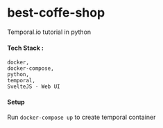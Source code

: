 # best-coffe-shop
Temporal.io tutorial in python


#### Tech Stack :
    docker, 
    docker-compose, 
    python, 
    temporal, 
    SvelteJS - Web UI

#### Setup
Run `docker-compose up` to create temporal container